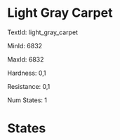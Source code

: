 # Light Gray Carpet

TextId: light_gray_carpet

MinId: 6832

MaxId: 6832

Hardness: 0,1

Resistance: 0,1


Num States: 1

# States
```

```